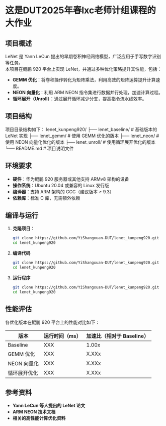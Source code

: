 # 这是DUT2025年春lxc老师计组课程的大作业
## 项目概述

LeNet 是 Yann LeCun 提出的早期卷积神经网络模型，广泛应用于手写数字识别等任务。  
本项目在鲲鹏 920 平台上实现 LeNet，并通过多种优化策略提升其性能，包括：

- **GEMM 优化**：将卷积操作转化为矩阵乘法，利用高效的矩阵运算提升计算速度。
- **NEON 向量化**：利用 ARM NEON 指令集进行数据并行处理，加速计算过程。
- **循环展开（Unroll）**：通过展开循环减少分支，提高指令流水线效率。

## 项目结构

项目目录结构如下：
lenet_kunpeng920/
├── lenet_baseline/ # 基础版本的 LeNet 实现
├── lenet_gemm/ # 使用 GEMM 优化的版本
├── lenet_neon/ # 使用 NEON 向量化优化的版本
├── lenet_unroll/ # 使用循环展开优化的版本
└── README.md # 项目说明文件


## 环境要求

- **硬件**：华为鲲鹏 920 服务器或其他支持 ARMv8 架构的设备
- **操作系统**：Ubuntu 20.04 或兼容的 Linux 发行版
- **编译器**：支持 ARM 架构的 GCC（建议版本 ≥ 9.3）
- **依赖库**：标准 C 库，无需额外依赖

## 编译与运行

1. **克隆项目**：

   ```bash
   git clone https://github.com/YiShangxuan-DUT/lenet_kunpeng920.git
   cd lenet_kunpeng920
   ```
2. **编译代码**
   ```bash
   git clone https://github.com/YiShangxuan-DUT/lenet_kunpeng920.git
   cd lenet_kunpeng920
   ```
3. **运行程序**
   ```bash
   git clone https://github.com/YiShangxuan-DUT/lenet_kunpeng920.git
   cd lenet_kunpeng920
   ```

## 性能评估
各优化版本在鲲鹏 920 平台上的性能对比如下：

| 版本           | 运行时间（ms） | 加速比（相对于 Baseline） |
|----------------|----------------|----------------------------|
| Baseline       | XXX            | 1.00x                      |
| GEMM 优化      | XXX            | X.XXx                      |
| NEON 向量化    | XXX            | X.XXx                      |
| 循环展开优化   | XXX            | X.XXx                      |

## 参考资料
- **Yann LeCun 等人提出的 LeNet 论文**
- **ARM NEON 技术文档**
- **相关的高性能计算优化资料**
